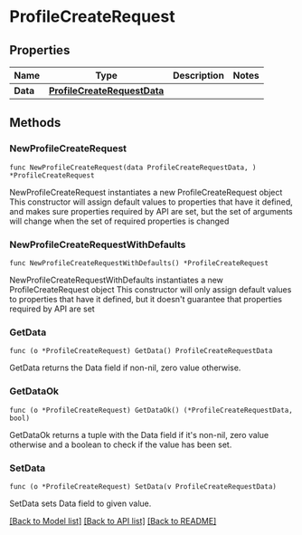 # ProfileCreateRequest

## Properties

Name | Type | Description | Notes
------------ | ------------- | ------------- | -------------
**Data** | [**ProfileCreateRequestData**](ProfileCreateRequestData.md) |  | 

## Methods

### NewProfileCreateRequest

`func NewProfileCreateRequest(data ProfileCreateRequestData, ) *ProfileCreateRequest`

NewProfileCreateRequest instantiates a new ProfileCreateRequest object
This constructor will assign default values to properties that have it defined,
and makes sure properties required by API are set, but the set of arguments
will change when the set of required properties is changed

### NewProfileCreateRequestWithDefaults

`func NewProfileCreateRequestWithDefaults() *ProfileCreateRequest`

NewProfileCreateRequestWithDefaults instantiates a new ProfileCreateRequest object
This constructor will only assign default values to properties that have it defined,
but it doesn't guarantee that properties required by API are set

### GetData

`func (o *ProfileCreateRequest) GetData() ProfileCreateRequestData`

GetData returns the Data field if non-nil, zero value otherwise.

### GetDataOk

`func (o *ProfileCreateRequest) GetDataOk() (*ProfileCreateRequestData, bool)`

GetDataOk returns a tuple with the Data field if it's non-nil, zero value otherwise
and a boolean to check if the value has been set.

### SetData

`func (o *ProfileCreateRequest) SetData(v ProfileCreateRequestData)`

SetData sets Data field to given value.



[[Back to Model list]](../README.md#documentation-for-models) [[Back to API list]](../README.md#documentation-for-api-endpoints) [[Back to README]](../README.md)


